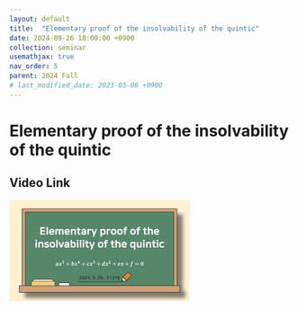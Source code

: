 ```yaml
---
layout: default
title:  "Elementary proof of the insolvability of the quintic"
date: 2024-09-26 18:00:00 +0900
collection: seminar
usemathjax: true
nav_order: 5
parent: 2024 Fall
# last_modified_date: 2023-03-06 +0900
---
```

# Elementary proof of the insolvability of the quintic
<!-- ## <center> Abstract </center>
Francis Guthrie claimed in 1852 the four color problem. We
proof two essential lemmas and then solve six color problem. We expand
the proof of six color problem into five, four color problem. Kempe
published this proof in 1879. However the flaw was discovered in 1890
by Heawood. Although flawed, Kempe’s idea was used as one of a basic
tool. -->
## Video Link

[![Video Label](pictures/3_quintic.jpg)](https://www.youtube.com/watch?v=1Nu0iwbHUVY)

<!-- ## PDF Download -->

<!-- <a target='_blank' href='../2024-1/2024-1_download/crime.pdf'>What is Counting? PDF</a> -->
